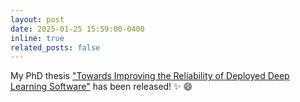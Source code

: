 ```yaml
---
layout: post
date: 2025-01-25 15:59:00-0400
inline: true
related_posts: false
---
```


My PhD thesis ["Towards Improving the Reliability of Deployed Deep Learning Software"](https://bridges.monash.edu/articles/thesis/Towards_Improving_the_Reliability_of_Deployed_Deep_Learning_Software/28237136) has been released! :sparkles: :smile:
